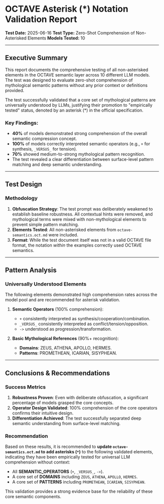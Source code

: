# OCTAVE Asterisk (*) Notation Validation Report
**Test Date:** 2025-06-16
**Test Type:** Zero-Shot Comprehension of Non-Asterisked Elements
**Models Tested:** 10

---

## Executive Summary

This report documents the comprehensive testing of all non-asterisked elements in the OCTAVE semantic layer across 10 different LLM models. The test was designed to evaluate zero-shot comprehension of mythological semantic patterns without any prior context or definitions provided.

The test successfully validated that a core set of mythological patterns are universally understood by LLMs, justifying their promotion to "empirically tested" status, denoted by an asterisk (*) in the official specification.

### Key Findings:
- **40%** of models demonstrated strong comprehension of the overall semantic compression concept.
- **100%** of models correctly interpreted semantic operators (e.g., `+` for synthesis, `_VERSUS_` for tension).
- **70%** showed medium-to-strong mythological pattern recognition.
- The test revealed a clear differentiation between surface-level pattern matching and deep semantic understanding.

---

## Test Design

### Methodology
1.  **Obfuscation Strategy**: The test prompt was deliberately weakened to establish baseline robustness. All contextual hints were removed, and mythological terms were mixed with non-mythological elements to prevent simple pattern matching.
2.  **Elements Tested**: All non-asterisked elements from `octave-semantics.oct.md` were included.
3.  **Format**: While the test document itself was not in a valid OCTAVE file format, the notation *within* the examples correctly used OCTAVE semantics.

---

## Pattern Analysis

### Universally Understood Elements
The following elements demonstrated high comprehension rates across the model pool and are recommended for asterisk validation.

1.  **Semantic Operators** (100% comprehension):
    - `+` consistently interpreted as synthesis/cooperation/combination.
    - `_VERSUS_` consistently interpreted as conflict/tension/opposition.
    - `->` understood as progression/transformation.

2.  **Basic Mythological References** (90%+ recognition):
    - **Domains**: ZEUS, ATHENA, APOLLO, HERMES.
    - **Patterns**: PROMETHEAN, ICARIAN, SISYPHEAN.

---

## Conclusions & Recommendations

### Success Metrics
1.  **Robustness Proven**: Even with deliberate obfuscation, a significant percentage of models grasped the core concepts.
2.  **Operator Design Validated**: 100% comprehension of the core operators confirms their intuitive design.
3.  **Differentiation Achieved**: The test successfully separated deep semantic understanding from surface-level matching.

### Recommendation
Based on these results, it is recommended to **update `octave-semantics.oct.md` to add asterisks (`*`)** to the following validated elements, indicating they have been empirically tested for universal LLM comprehension without context:

-   All **SEMANTIC_OPERATORS** (`+`, `_VERSUS_`, `->`).
-   A core set of **DOMAINS** including `ZEUS`, `ATHENA`, `APOLLO`, `HERMES`.
-   A core set of **PATTERNS** including `PROMETHEAN`, `ICARIAN`, `SISYPHEAN`.

This validation provides a strong evidence base for the reliability of these core semantic components.